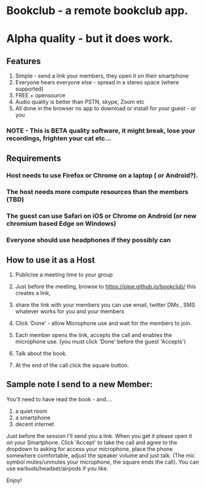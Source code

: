 # Bookclub - a remote bookclub app.

# Alpha quality - but it does work. 

## Features
1) Simple - send a link your members, they open it on their smartphone
2) Everyone hears everyone else - spread in a stereo space (where supported)
3) FREE + opensource
4) Audio quality is better than PSTN, skype, Zoom etc 
5) All done in the browser no app to download or install for your guest - or you

### NOTE - This is BETA quality software, it might break, lose your recordings, frighten your cat etc...

## Requirements
### Host needs to use Firefox or Chrome on a laptop ( or Android?).
### The host needs more compute resources than the members (TBD)
### The guest can use Safari on iOS or Chrome on Android (or new chromium based Edge on Windows)
### Everyone should use headphones if they possibly can

## How to use it as a Host

1) Publicise a meeting time to your group
2) Just before the meeting, browse to https://pipe.github.io/bookclub/ 
this creates a link, 
3) share the link with your members 
you can use email, twitter DMs , SMS whatever works for you and your members
4) Click 'Done' - allow Microphone use and wait for the members to join.
5) Each member opens the link, accepts the call and enables the microphone use.
(you must click 'Done' before the guest 'Accepts')
6) Talk about the book.

7) At the end of the call click the square button.

## Sample note I send to a new Member:
You'll need to have read the book - and....
1) a quiet room
2) a smartphone
3) decent internet

Just before the session I'll send you a link.
When you get it please open it on your Smartphone. Click 'Accept' to take the call and agree to the dropdown to 
asking for access your microphone, place the phone somewhere comfortable, adjust the speaker volume and just talk. (The mic symbol mutes/unmutes your microphone, the square ends the call). You can use earbuds/headset/airpods if you like.


Enjoy! 


